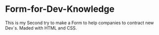 # Form-for-Dev-Knowledge
This is my Second try to make a Form to help companies to contract new Dev`s.  Maded with HTML and CSS.
